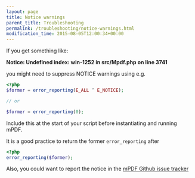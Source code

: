 ```yaml
---
layout: page
title: Notice warnings
parent_title: Troubleshooting
permalink: /troubleshooting/notice-warnings.html
modification_time: 2015-08-05T12:00:34+00:00
---
```


If you get something like:

**Notice: Undefined index: win-1252 in src/Mpdf.php on line 3741**

you might need to suppress NOTICE warnings using e.g.

```php
<?php
$former = error_reporting(E_ALL ^ E_NOTICE);

// or

$former = error_reporting(0);

```

Include this at the start of your script before instantiating and running mPDF.

It is a good practice to return the former `error_reporting` after

```php
<?php
error_reporting($former);

```

Also, you could want to report the notice in the [mPDF Github issue tracker](https://github.com/mpdf/mpdf/issues)
